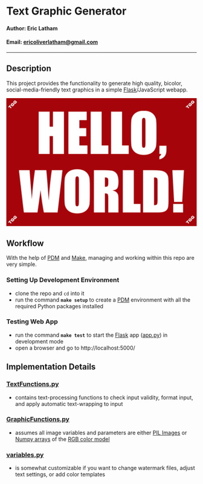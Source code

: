 # Text Graphic Generator

#### Author: Eric Latham

#### Email: ericoliverlatham@gmail.com

---

## Description

This project provides the functionality to generate high quality, bicolor, social-media-friendly text graphics in a simple [Flask](https://flask.palletsprojects.com/en/1.1.x/)/JavaScript webapp.

![example graphic](example.png)

## Workflow

With the help of [PDM](https://pdm.fming.dev/) and [Make](https://www.gnu.org/software/make/manual/html_node/Introduction.html), managing and working within this repo are very simple.

### Setting Up Development Environment

- clone the repo and `cd` into it
- run the command **`make setup`** to create a [PDM](https://pdm.fming.dev/) environment with all the required Python packages installed

### Testing Web App

- run the command **`make test`** to start the [Flask](https://flask.palletsprojects.com/en/1.1.x/) app ([app.py](public/app.py)) in development mode
- open a browser and go to http://localhost:5000/

## Implementation Details

### [TextFunctions.py](public/TextFunctions.py)

- contains text-processing functions to check input validity, format input, and apply automatic text-wrapping to input

### [GraphicFunctions.py](public/GraphicFunctions.py)

- assumes all image variables and parameters are either [PIL Images](https://pillow.readthedocs.io/en/stable/reference/Image.html) or [Numpy arrays](https://www.numpy.org/devdocs/reference/generated/numpy.array.html) of the [RGB color model](https://www.geeksforgeeks.org/computer-graphics-the-rgb-color-model/)

### [variables.py](public/variables.py)

- is somewhat customizable if you want to change watermark files, adjust text settings, or add color templates
